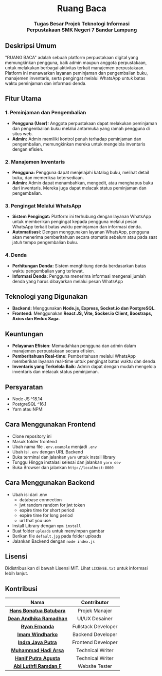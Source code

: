 <div align="center">

  <h1 align="center">Ruang Baca</h1>

  <h3 align="center">
    Tugas Besar Projek Teknologi Informasi <br/>
    Perpustakaan SMK Negeri 7 Bandar Lampung
  </h3>
</div>

## Deskripsi Umum
"RUANG BACA" adalah sebuah platform perpustakaan digital yang memungkinkan pengguna, baik admin maupun anggota perpustakaan, untuk melakukan berbagai aktivitas terkait manajemen perpustakaan. Platform ini menawarkan layanan peminjaman dan pengembalian buku, manajemen inventaris, serta pengingat melalui WhatsApp untuk batas waktu peminjaman dan informasi denda.

## Fitur Utama

### 1. Peminjaman dan Pengembalian
- **Pengguna (User):** Anggota perpustakaan dapat melakukan peminjaman dan pengembalian buku melalui antarmuka yang ramah pengguna di situs web.
- **Admin:** Admin memiliki kontrol penuh terhadap peminjaman dan pengembalian, memungkinkan mereka untuk mengelola inventaris dengan efisien.

### 2. Manajemen Inventaris
- **Pengguna:** Pengguna dapat menjelajahi katalog buku, melihat detail buku, dan memeriksa ketersediaan.
- **Admin:** Admin dapat menambahkan, mengedit, atau menghapus buku dari inventaris. Mereka juga dapat melacak status peminjaman dan pengembalian.

### 3. Pengingat Melalui WhatsApp
- **Sistem Pengingat:** Platform ini terhubung dengan layanan WhatsApp untuk memberikan pengingat kepada pengguna melalui pesan WhatsApp terkait batas waktu peminjaman dan informasi denda.
- **Automatisasi:** Dengan menggunakan layanan WhatsApp, pengguna akan menerima pemberitahuan secara otomatis sebelum atau pada saat jatuh tempo pengembalian buku.

### 4. Denda
- **Perhitungan Denda:** Sistem menghitung denda berdasarkan batas waktu pengembalian yang terlewat.
- **Informasi Denda:** Pengguna menerima informasi mengenai jumlah denda yang harus dibayarkan melalui pesan WhatsApp

## Teknologi yang Digunakan
- **Backend:** Menggunakan <b>Node.js, Express, Socket.io dan PostgreSQL.</b>
- **Frontend:** Menggunakan <b>React JS, Vite, Socker.io Client, Boostraps, Axios dan Redux Saga.</b>

## Keuntungan
- **Pelayanan Efisien:** Memudahkan pengguna dan admin dalam manajemen perpustakaan secara efisien.
- **Pemberitahuan Real-time:** Pemberitahuan melalui WhatsApp memberikan layanan real-time untuk pengingat batas waktu dan denda.
- **Inventaris yang Terkelola Baik:** Admin dapat dengan mudah mengelola inventaris dan melacak status peminjaman.

## Persyaratan
 - Node JS ^18.14
 - PostgreSQL ^16.1
 - Yarn atau NPM

<!-- GETTING STARTED -->
## Cara Menggunakan Frontend
- Clone repository ini
- Masuk folder frontend
- Ubah nama file `.env.example` menjadi `.env`
- Ubah isi `.env` dengan URL Backend
- Buka terminal dan jalankan `yarn` untuk install library
- Tunggu Hingga instalasi selesai dan jalankan `yarn dev`
- Buka Browser dan jalankan `http://localhost:8000`

## Cara Menggunakan Backend
- Ubah isi dari .env
    - database connection
    - jwt random random for jwt token
    - expire time for short period
    - expire time for long period
    - url that you use
- Install Library dengan `npm install`
- Buat folder `uploads` untuk menyimpan gambar
- Berikan file `default.jpg` pada folder uploads
- Jalankan Backend dengan `node index.js`
<!-- LICENSE -->
## Lisensi
Didistribusikan di bawah Lisensi MIT. Lihat `LICENSE.txt` untuk informasi lebih lanjut.



<!-- CONTACT -->
## Kontribusi
| Nama |  Contributor |
| :---: |  :---: |
| **[Hans Bonatua Batubara](https://github.com/Hans299)**   | Projek Manajer |
| **[Dean Andhika Ramadhan](https://github.com/deanandhkr)**  | UI/UX Desainer |
| **[Ryan Ernanda](https://github.com/ryan-ern)**  | Fullstack Developer |
| **[Imam Windharko](https://github.com/windharko)**   | Backend Developer |
| **[Indra Jaya Putra](https://github.com/indraphy)**   | Frontend Developer |
| **[Muhammad Hadi Arsa](https://github.com/HadiAr20)**   | Technical Writer |
| **[Hanif Putra Agusta](https://github.com/hanif354-bayte)**    | Technical Writer |
| **[Abi Luthfi Ramdan F](https://github.com/Abiluthfi)**    | Website Tester |